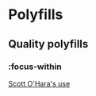 # Polyfills

## Quality polyfills

### :focus-within

[Scott O'Hara's use](https://github.com/scottaohara/a11y_styled_form_controls/blob/master/src/assets/js/global--focus-within.js)

